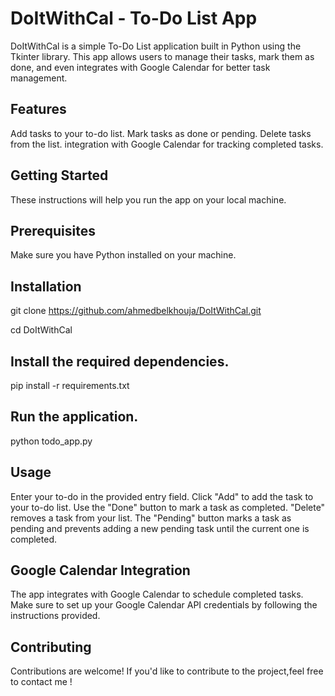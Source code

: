 # DoItWithCal - To-Do List App

DoItWithCal is a simple To-Do List application built in Python using the Tkinter library. This app allows users to manage their tasks, mark them as done, and even integrates with Google Calendar for better task management.

## Features

Add tasks to your to-do list.
Mark tasks as done or pending.
Delete tasks from the list.
integration with Google Calendar for tracking completed tasks.

## Getting Started

These instructions will help you run the app on your local machine.

## Prerequisites

Make sure you have Python installed on your machine. 

## Installation
   
git clone https://github.com/ahmedbelkhouja/DoItWithCal.git

cd DoItWithCal

## Install the required dependencies.

pip install -r requirements.txt

## Run the application.

python todo_app.py

## Usage

Enter your to-do in the provided entry field.
Click "Add" to add the task to your to-do list.
Use the "Done" button to mark a task as completed.
"Delete" removes a task from your list.
The "Pending" button marks a task as pending and prevents adding a new pending task until the current one is completed.

## Google Calendar Integration

The app integrates with Google Calendar to schedule completed tasks. Make sure to set up your Google Calendar API credentials by following the instructions provided.

## Contributing

Contributions are welcome! If you'd like to contribute to the project,feel free to contact me !
